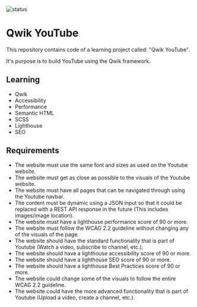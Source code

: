 ![status](https://badgen.net/static/status/planned/grey/)

# Qwik YouTube

This repository contains code of a learning project called: "Qwik YouTube".

It's purpose is to build YouTube using the Qwik framework.

## Learning

- Qwik
- Accessibility
- Performance
- Semantic HTML
- SCSS
- Lighthouse
- SEO

## Requirements

- The website must use the same font and sizes as used on the Youtube website.
- The website must get as close as possible to the visuals of the Youtube website.
- The website must have all pages that can be navigated through using the Youtube navbar.
- The content must be dynamic using a JSON input so that it could be replaced with a REST API response in the future (This includes images/image location).
- The website must have a lighthouse performance score of 90 or more.
- The website must follow the WCAG 2.2 guideline without changing any of the visuals of the page.
- The website should have the standard functionality that is part of Youtube (Watch a video, subscribe to channel, etc.).
- The website should have a lighthouse accessibility score of 90 or more.
- The website should have a lighthouse SEO score of 90 or more.
- The website should have a lighthouse Best Practices score of 90 or more.
- The website could change some of the visuals to follow the entire WCAG 2.2 guideline.
- The website could have the more advanced functionality that is part of Youtube (Upload a video, create a channel, etc.).
